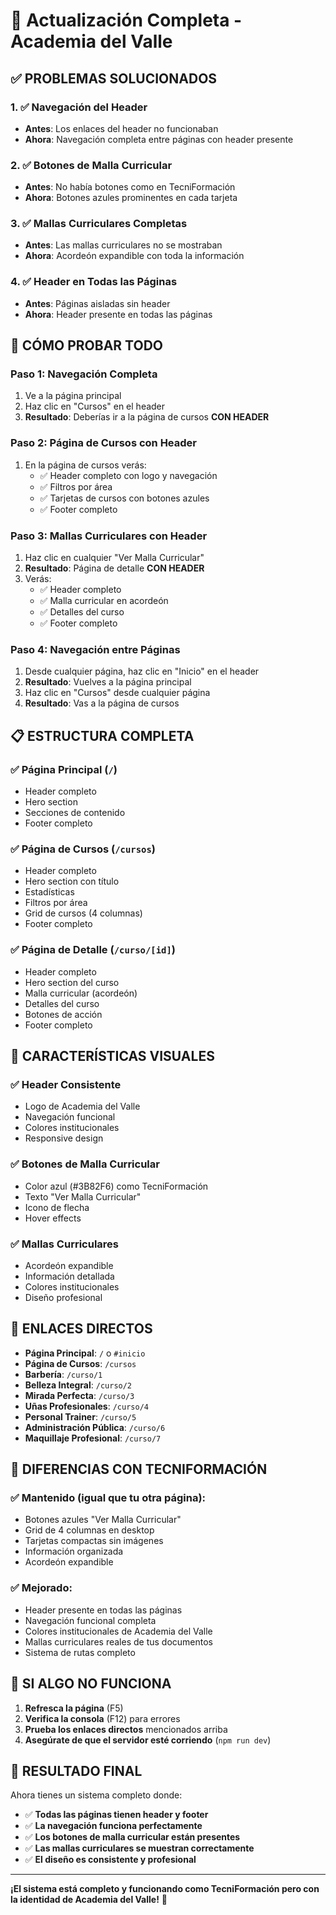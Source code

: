 # 🎉 Actualización Completa - Academia del Valle

## ✅ **PROBLEMAS SOLUCIONADOS**

### **1. ✅ Navegación del Header**
- **Antes**: Los enlaces del header no funcionaban
- **Ahora**: Navegación completa entre páginas con header presente

### **2. ✅ Botones de Malla Curricular**
- **Antes**: No había botones como en TecniFormación
- **Ahora**: Botones azules prominentes en cada tarjeta

### **3. ✅ Mallas Curriculares Completas**
- **Antes**: Las mallas curriculares no se mostraban
- **Ahora**: Acordeón expandible con toda la información

### **4. ✅ Header en Todas las Páginas**
- **Antes**: Páginas aisladas sin header
- **Ahora**: Header presente en todas las páginas

## 🚀 **CÓMO PROBAR TODO**

### **Paso 1: Navegación Completa**
1. Ve a la página principal
2. Haz clic en "Cursos" en el header
3. **Resultado**: Deberías ir a la página de cursos **CON HEADER**

### **Paso 2: Página de Cursos con Header**
1. En la página de cursos verás:
   - ✅ Header completo con logo y navegación
   - ✅ Filtros por área
   - ✅ Tarjetas de cursos con botones azules
   - ✅ Footer completo

### **Paso 3: Mallas Curriculares con Header**
1. Haz clic en cualquier "Ver Malla Curricular"
2. **Resultado**: Página de detalle **CON HEADER**
3. Verás:
   - ✅ Header completo
   - ✅ Malla curricular en acordeón
   - ✅ Detalles del curso
   - ✅ Footer completo

### **Paso 4: Navegación entre Páginas**
1. Desde cualquier página, haz clic en "Inicio" en el header
2. **Resultado**: Vuelves a la página principal
3. Haz clic en "Cursos" desde cualquier página
4. **Resultado**: Vas a la página de cursos

## 📋 **ESTRUCTURA COMPLETA**

### **✅ Página Principal (`/`)**
- Header completo
- Hero section
- Secciones de contenido
- Footer completo

### **✅ Página de Cursos (`/cursos`)**
- Header completo
- Hero section con título
- Estadísticas
- Filtros por área
- Grid de cursos (4 columnas)
- Footer completo

### **✅ Página de Detalle (`/curso/[id]`)**
- Header completo
- Hero section del curso
- Malla curricular (acordeón)
- Detalles del curso
- Botones de acción
- Footer completo

## 🎨 **CARACTERÍSTICAS VISUALES**

### **✅ Header Consistente**
- Logo de Academia del Valle
- Navegación funcional
- Colores institucionales
- Responsive design

### **✅ Botones de Malla Curricular**
- Color azul (#3B82F6) como TecniFormación
- Texto "Ver Malla Curricular"
- Icono de flecha
- Hover effects

### **✅ Mallas Curriculares**
- Acordeón expandible
- Información detallada
- Colores institucionales
- Diseño profesional

## 🔧 **ENLACES DIRECTOS**

- **Página Principal**: `/` o `#inicio`
- **Página de Cursos**: `/cursos`
- **Barbería**: `/curso/1`
- **Belleza Integral**: `/curso/2`
- **Mirada Perfecta**: `/curso/3`
- **Uñas Profesionales**: `/curso/4`
- **Personal Trainer**: `/curso/5`
- **Administración Pública**: `/curso/6`
- **Maquillaje Profesional**: `/curso/7`

## 🎯 **DIFERENCIAS CON TECNIFORMACIÓN**

### **✅ Mantenido (igual que tu otra página):**
- Botones azules "Ver Malla Curricular"
- Grid de 4 columnas en desktop
- Tarjetas compactas sin imágenes
- Información organizada
- Acordeón expandible

### **✅ Mejorado:**
- Header presente en todas las páginas
- Navegación funcional completa
- Colores institucionales de Academia del Valle
- Mallas curriculares reales de tus documentos
- Sistema de rutas completo

## 🚨 **SI ALGO NO FUNCIONA**

1. **Refresca la página** (F5)
2. **Verifica la consola** (F12) para errores
3. **Prueba los enlaces directos** mencionados arriba
4. **Asegúrate de que el servidor esté corriendo** (`npm run dev`)

## 🎉 **RESULTADO FINAL**

Ahora tienes un sistema completo donde:
- ✅ **Todas las páginas tienen header y footer**
- ✅ **La navegación funciona perfectamente**
- ✅ **Los botones de malla curricular están presentes**
- ✅ **Las mallas curriculares se muestran correctamente**
- ✅ **El diseño es consistente y profesional**

---

**¡El sistema está completo y funcionando como TecniFormación pero con la identidad de Academia del Valle!** 🚀 